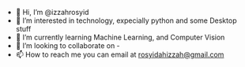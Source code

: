 - 👋 Hi, I’m @izzahrosyid
- 👀 I’m interested in technology, expecially python and some Desktop stuff
- 🌱 I’m currently learning Machine Learning, and Computer Vision
- 💞️ I’m looking to collaborate on -
- 📫 How to reach me you can email at rosyidahizzah@gmail.com

<!---
izzahrosyid/izzahrosyid is a ✨ special ✨ repository because its `README.md` (this file) appears on your GitHub profile.
You can click the Preview link to take a look at your changes.
--->
